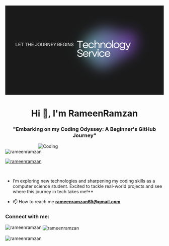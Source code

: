![MasterHead](https://github.com/RameenRamzan/RameenRamzan/blob/main/Green%20Gaming%20Channel%20YouTube%20Channel%20Art.png)
<h1 align="center">Hi 👋, I'm RameenRamzan</h1>
<h3 align="center">"Embarking on my Coding Odyssey: A Beginner's GitHub Journey"</h3>
<img align="right" alt="Coding" width="400" src="https://user-images.githubusercontent.com/74038190/221352975-94759904-aa4c-4032-a8ab-b546efb9c478.gif">
<p align="left"> <img src="https://komarev.com/ghpvc/?username=rameenramzan&label=Profile%20views&color=0e75b6&style=flat" alt="rameenramzan" /> </p>

<p align="left"> <a href="https://github.com/ryo-ma/github-profile-trophy"><img src="https://github-profile-trophy.vercel.app/?username=rameenramzan" alt="rameenramzan" /></a> </p>

<p align="left"> <a href="https://twitter.com/" target="blank"><img src="https://img.shields.io/twitter/follow/?logo=twitter&style=for-the-badge" alt="" /></a> </p>

- I’m exploring new technologies and sharpening my coding skills as a computer science student. Excited to tackle real-world projects and see where this journey in tech takes me!**

- 📫 How to reach me **rameenramzan65@gmail.com**

<h3 align="left">Connect with me:</h3>
<p align="left">
</p>

<p><img align="left" src="https://github-readme-stats.vercel.app/api/top-langs?username=rameenramzan&show_icons=true&locale=en&layout=compact" alt="rameenramzan" /></p>

<p>&nbsp;<img align="center" src="https://github-readme-stats.vercel.app/api?username=rameenramzan&show_icons=true&locale=en" alt="rameenramzan" /></p>

<p><img align="center" src="https://github-readme-streak-stats.herokuapp.com/?user=rameenramzan&" alt="rameenramzan" /></p>
